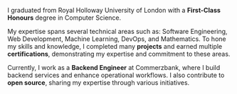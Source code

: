 I graduated from Royal Holloway University of London with a **First-Class Honours** degree in Computer Science.

My expertise spans several technical areas such as: Software Engineering, Web Development, Machine Learning, DevOps, and Mathematics. To hone my skills and knowledge, I completed many **projects** and earned multiple **certifications**, demonstrating my expertise and commitment to these areas.

Currently, I work as a **Backend Engineer** at Commerzbank, where I build backend services and enhance operational workflows. I also contribute to **open source**, sharing my expertise through various initiatives.
